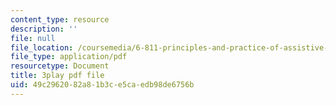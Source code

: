 ```yaml
---
content_type: resource
description: ''
file: null
file_location: /coursemedia/6-811-principles-and-practice-of-assistive-technology-fall-2014/49c2962082a81b3ce5caedb98de6756b_x18bMLW4eO4.pdf
file_type: application/pdf
resourcetype: Document
title: 3play pdf file
uid: 49c29620-82a8-1b3c-e5ca-edb98de6756b
---
```

